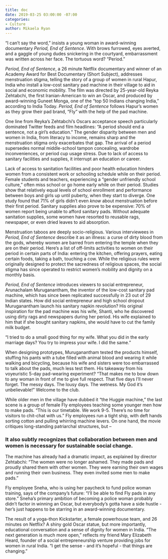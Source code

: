 ```yaml
---
title: doc
date: 2019-03-25 03:00:00 -07:00
categories:
- Culture
author: Mikaela Ryan
---
```


“I can’t say the word,” insists a young woman in award-winning documentary _Period, End of Sentence_. With brows furrowed, eyes averted, and a gaggle of young dudes snickering in the courtyard, embarrassment was written across her face. The tortuous word? “Period.”

_Period, End of Sentence_, a 26 minute Netflix documentary and winner of an Academy Award for Best Documentary (Short Subject), addresses menstruation stigma, telling the story of a group of women in rural Hapur, India who install a low-cost sanitary pad machine in their village to aid in social and economic mobility. The film was directed by 25-year-old Reyka Zehtabchi, the first Iranian-American to win an Oscar, and produced by award-winning Guneet Monga, one of the “top 50 Indians changing India,” according to India Today. _Period, End of Sentence_ follows Hapur’s women as they grow their pad brand, “Fly” with the help of the pad machine. 

One line from Reyka’s Zehtabchi’s Oscars acceptance speech particularly dominated Twitter feeds and film headlines: “A period should end a sentence, not a girl’s education.” The gender disparity between men and women in India, from literacy to income, remains sharp and the menstruation stigma only exacerbates that gap. The arrival of a period supersedes normal middle-school tampon concealing, wardrobe inconveniences, or period cup usage stress. Due to lack of access to sanitary facilities and supplies, it interrupt an education or career. 

Lack of access to sanitation facilities and poor health education hinders women from a consistent work or schooling schedule while on their period. Female students and teachers,  experiencing a “gender unfriendly school culture,” often miss school or go home early while on their period. Studies show that relatively equal levels of school enrollment and performance between boys and girls up until puberty, when they start to diverge. One study found that 71% of girls didn’t even _know_ about menstruation before their first period. Sanitary supplies also prove to be expensive: 70% of women report being unable to afford sanitary pads. Without adequate sanitation supplies, some women have resorted to reusable rags, newspaper, or even dried leaves to aid absorption. 

Menstruation taboos are deeply socio-religious. Various interviewees in _Period, End of Sentence_ describe it as an illness: a curse of dirty blood from the gods, whereby women are barred from entering the temple when they are on their period. Here’s a list of off-limits activities to women on their period in certain parts of India: entering the kitchen, offering prayers, eating certain foods, taking a bath, touching a cow. While the religious rules were originally designed to protect the sacredness of religious spaces, the social stigma has since operated to restrict women’s mobility and dignity on a monthly basis. 

_Period, End of Sentence_ introduces viewers to social entrepreneur, Arunachalam Muruganantham, the inventor of the low-cost sanitary pad machine, which has since been replicated successfully in 23 out of 29 Indian states. How did social entrepreneur and high school dropout Muruganantham launch his sanitary napkin revolution? His original inspiration for the pad machine was his wife, Shanti, who he discovered using dirty rags and newspapers during her period. His wife explained to him that if she bought sanitary napkins, she would have to cut the family milk budget.

“I tried to do a small good thing for my wife. What you did in the early marriage days? You try to impress your wife. I did the same.” 

When designing prototypes, Muruganantham tested the products himself, stuffing his pants with a tube filled with animal blood and wearing it while walking and bicycling, because his wife and sisters were too embarrassed to talk about the pads, much less test them. His takeaway from his voyeuristic 5-day pad-wearing experiment? “That makes me to bow down to any woman in front of me to give full respect. That five days I’ll never forget. The messy days. The lousy days. The wetness. My God it’s unbelievable!” Welcome to the club.

While older men in the village have dubbed it “the Huggie machine,” the last scene is a group of female Fly employees teaching some younger men how to make pads. “This is our timetable. We work 9-5. There’s no time for visitors to chit-chat with us.” Fly employees run a tight ship, with deft hands sorting cotton and pulling whirring machine levers. On one hand, the movie critiques long-standing patriarchal structures, but – 

### It also subtly recognizes that collaboration between men and women is necessary for sustainable social change. 

The machine has already had a dramatic impact, as explained by director Zehtabchi: “The women were no longer ashamed. They made pads and proudly shared them with other women. They were earning their own wages and running their own business. They even invited some men to make pads.”

Fly employee Sneha, who is using her paycheck to fund police woman training, says of the company’s future: “I’ll be able to find Fly pads in any store.” Sneha’s primary ambition of becoming a police woman probably didn’t factor in winning an Oscar, but everybody’s gotta have a side hustle - her’s just happens to be starring in an award-winning documentary. 

The result of a yoga-thon Kickstarter, a female powerhouse team, and 26 minutes on Netflix? A shiny gold Oscar statue, but more importantly, educational conversation and a sense of dignity for women in India. “The next generation is much more open,” reflects my friend Mary Elizabeth Heard, founder of a social entrepreneurship venture providing jobs for women in rural India. “I get the sense - and it’s hopeful - that things are changing.” 

